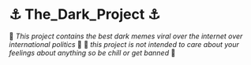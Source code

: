 # ⚓ The_Dark_Project ⚓

🎱 *This project contains the best dark memes viral over the internet over international politics* 🎱
🎱 *this project is not intended to care about your feelings about anything so be chill or get banned* 🎱
